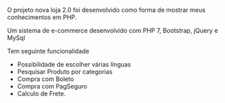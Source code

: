 O projeto nova loja 2.0 foi desenvolvido como forma de mostrar meus conhecimentos em PHP.

Um sistema de e-commerce desenvolvido com PHP 7, Bootstrap, jQuery e MySql

Tem seguinte funcionalidade
- Possibilidade de escolher várias línguas
- Pesquisar Produto por categorias
- Compra com Boleto 
- Compra com PagSeguro
- Calculo de Frete.